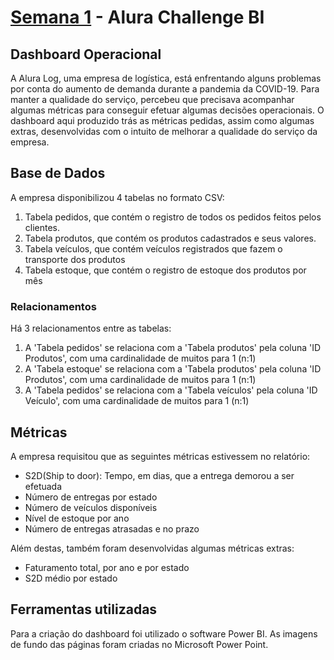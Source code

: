 # [Semana 1](https://bit.ly/Semana1_Alura) - Alura Challenge BI

## Dashboard Operacional

A Alura Log, uma empresa de logística, está enfrentando alguns problemas por conta do aumento de demanda durante a pandemia da COVID-19. Para manter a qualidade do serviço, percebeu que precisava acompanhar algumas métricas para conseguir efetuar algumas decisões operacionais. O dashboard aqui produzido trás as métricas pedidas, assim como algumas extras, desenvolvidas com o intuito de melhorar a qualidade do serviço da empresa. 

## Base de Dados

A empresa disponibilizou 4 tabelas no formato CSV:
  
  1. Tabela pedidos, que contém o registro de todos os pedidos feitos pelos clientes.
  2. Tabela produtos, que contém os produtos cadastrados e seus valores.
  3. Tabela veículos, que contém veículos registrados que fazem o transporte dos produtos
  4. Tabela estoque, que contém o registro de estoque dos produtos por mês

### Relacionamentos

Há 3 relacionamentos entre as tabelas:
  
1. A 'Tabela pedidos' se relaciona com a 'Tabela produtos' pela coluna 'ID Produtos', com uma cardinalidade de muitos para 1 (n:1)
2. A 'Tabela estoque' se relaciona com a 'Tabela produtos' pela coluna 'ID Produtos', com uma cardinalidade de muitos para 1 (n:1)
3. A 'Tabela pedidos' se relaciona com a 'Tabela veículos' pela coluna 'ID Veículo', com uma cardinalidade de muitos para 1 (n:1)


## Métricas

A empresa requisitou que as seguintes métricas estivessem no relatório:
  
  - S2D(Ship to door): Tempo, em dias, que a entrega demorou a ser efetuada
  - Número de entregas por estado
  - Número de veículos disponíveis
  - Nível de estoque por ano
  - Número de entregas atrasadas e no prazo

Além destas, também foram desenvolvidas algumas métricas extras:
  - Faturamento total, por ano e por estado
  - S2D médio por estado

  
## Ferramentas utilizadas
  Para a criação do dashboard foi utilizado o software Power BI. As imagens de fundo das páginas foram criadas no Microsoft Power Point.


